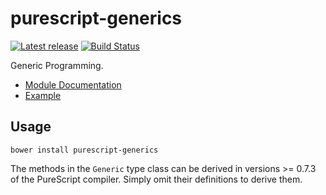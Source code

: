 # purescript-generics

[![Latest release](http://img.shields.io/bower/v/purescript-generics.svg)](https://github.com/purescript/purescript-generics/releases)
[![Build Status](https://travis-ci.org/purescript/purescript-generics.svg?branch=master)](https://travis-ci.org/purescript/purescript-generics)

Generic Programming.

- [Module Documentation](docs/Data/)
- [Example](test/Main.purs)

## Usage

```
bower install purescript-generics
```

The methods in the `Generic` type class can be derived in versions >= 0.7.3 of the PureScript compiler. Simply omit their definitions to derive them.
